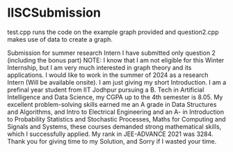 # IISCSubmission
test.cpp runs the code on the example graph provided and question2.cpp makes use of data to create a graph.

Submission for summer research Intern
I have submitted only question 2 (including the bonus part)
NOTE: I know that I am not eligible for this Winter Internship, but I am very much interested in graph theory and its applications. I would like to work in the summer of 2024 as a research Intern (Will be available onsite). 
I am just giving my short Introduction.
I am a prefinal year student from IIT Jodhpur pursuing a B. Tech in Artificial Intelligence and Data Science, my CGPA up to the 4th semester is 8.05.
My excellent problem-solving skills earned me an A grade in Data Structures and Algorithms, and Intro to Electrical Engineering and an A- in Introduction to Probability Statistics and Stochastic Processes, Maths for Computing and Signals and Systems, these courses demanded strong mathematical skills, which I successfully applied. My rank in JEE-ADVANCE 2021 was 3284.
Thank you for giving time to my Solution, and Sorry if I wasted your time.

